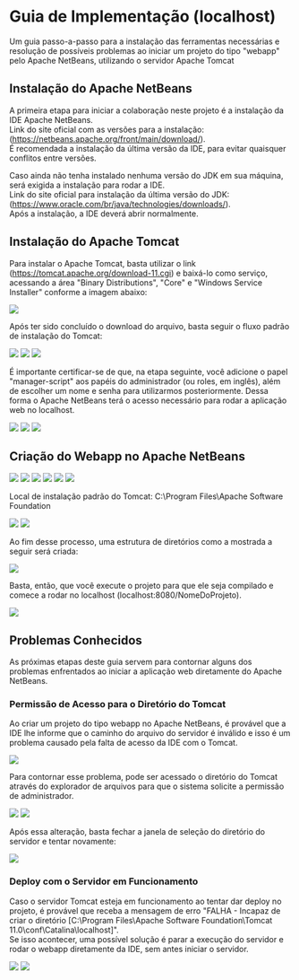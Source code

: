 # Guia de Implementação (localhost)
Um guia passo-a-passo para a instalação das ferramentas necessárias e resolução de possíveis problemas ao iniciar um projeto do tipo "webapp" pelo Apache NetBeans, utilizando o servidor Apache Tomcat

## Instalação do Apache NetBeans

A primeira etapa para iniciar a colaboração neste projeto é a instalação da IDE Apache NetBeans.  
Link do site oficial com as versões para a instalação: (https://netbeans.apache.org/front/main/download/).  
É recomendada a instalação da última versão da IDE, para evitar quaisquer conflitos entre versões.  

Caso ainda não tenha instalado nenhuma versão do JDK em sua máquina, será exigida a instalação para rodar a IDE.  
Link do site oficial para instalação da última versão do JDK: (https://www.oracle.com/br/java/technologies/downloads/).  
Após a instalação, a IDE deverá abrir normalmente.  

## Instalação do Apache Tomcat

Para instalar o Apache Tomcat, basta utilizar o link (https://tomcat.apache.org/download-11.cgi) e baixá-lo como serviço, acessando a área "Binary Distributions", "Core" e "Windows Service Installer" conforme a imagem abaixo:  

<img src="Assets/img/image1.png">  

Após ter sido concluído o download do arquivo, basta seguir o fluxo padrão de instalação do Tomcat:  

<img src="Assets/img/image2.png">
<img src="Assets/img/image3.png">
<img src="Assets/img/image4.png">  

É importante certificar-se de que, na etapa seguinte, você adicione o papel "manager-script" aos papéis do administrador (ou roles, em inglês), além de escolher um nome e senha para utilizarmos posteriormente. Dessa forma o Apache NetBeans terá o acesso necessário para rodar a aplicação web no localhost.  

<img src="Assets/img/image5.png">
<img src="Assets/img/image6.png">
<img src="Assets/img/image7.png">  

## Criação do Webapp no Apache NetBeans

<img src="Assets/img/image9.png">
<img src="Assets/img/image10.png">
<img src="Assets/img/image11.png">
<img src="Assets/img/image12.png">
<img src="Assets/img/image13.png">
<img src="Assets/img/image14.png">

Local de instalação padrão do Tomcat: C:\Program Files\Apache Software Foundation

<img src="Assets/img/image18.png">
<img src="Assets/img/image19.png">  

Ao fim desse processo, uma estrutura de diretórios como a mostrada a seguir será criada:

<img src="Assets/img/image20.png">

Basta, então, que você execute o projeto para que ele seja compilado e comece a rodar no localhost (localhost:8080/NomeDoProjeto).

<img src="Assets/img/image21.png">

## Problemas Conhecidos

As próximas etapas deste guia servem para contornar alguns dos problemas enfrentados ao iniciar a aplicação web diretamente do Apache NetBeans.

### Permissão de Acesso para o Diretório do Tomcat

Ao criar um projeto do tipo webapp no Apache NetBeans, é provável que a IDE lhe informe que o caminho do arquivo do servidor é inválido e isso é um problema causado pela falta de acesso da IDE com o Tomcat.  

<img src="Assets/img/image15.png">

Para contornar esse problema, pode ser acessado o diretório do Tomcat através do explorador de arquivos para que o sistema solicite a permissão de administrador.

<img src="Assets/img/image16.png">
<img src="Assets/img/image8.png">

Após essa alteração, basta fechar a janela de seleção do diretório do servidor e tentar novamente:  

<img src="Assets/img/image17.png">

### Deploy com o Servidor em Funcionamento

Caso o servidor Tomcat esteja em funcionamento ao tentar dar deploy no projeto, é provável que receba a mensagem de erro "FALHA - Incapaz de criar o diretório [C:\Program Files\Apache Software Foundation\Tomcat 11.0\conf\Catalina\localhost]".  
Se isso acontecer, uma possível solução é parar a execução do servidor e rodar o webapp diretamente da IDE, sem antes iniciar o servidor.

<img src="Assets/img/image23.png">
<img src="Assets/img/image21.png">

